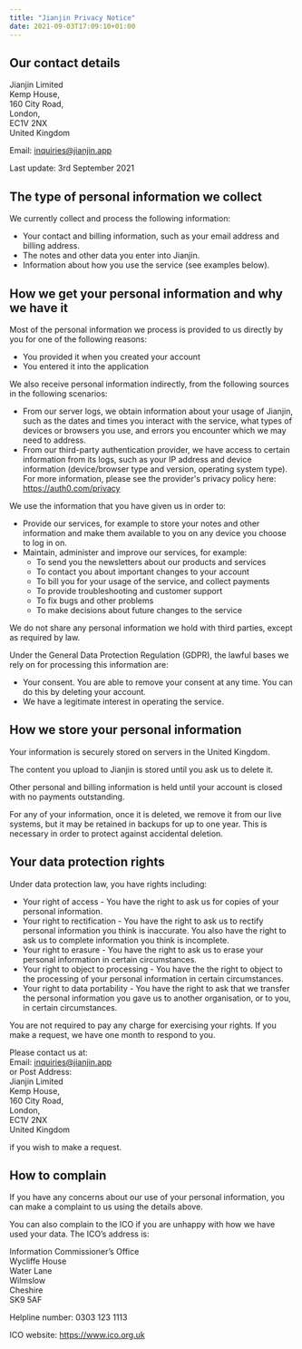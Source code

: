 ```yaml
---
title: "Jianjin Privacy Notice"
date: 2021-09-03T17:09:10+01:00
---
```


## Our contact details

Jianjin Limited\
Kemp House,\
160 City Road,\
London,\
EC1V 2NX\
United Kingdom

Email: inquiries@jianjin.app

Last update: 3rd September 2021

## The type of personal information we collect

We currently collect and process the following information:

* Your contact and billing information, such as your email address and billing
  address.
* The notes and other data you enter into Jianjin.
* Information about how you use the service (see examples below).

## How we get your personal information and why we have it

Most of the personal information we process is provided to us directly by you
for one of the following reasons:

* You provided it when you created your account
* You entered it into the application

We also receive personal information indirectly, from the following sources in
the following scenarios:

* From our server logs, we obtain information about your usage of Jianjin, such
  as the dates and times you interact with the service, what types of devices or
  browsers you use, and errors you encounter which we may need to address.
* From our third-party authentication provider, we have access to certain
  information from its logs, such as your IP address and device information
  (device/browser type and version, operating system type). For more
  information, please see the provider's privacy policy here:
  https://auth0.com/privacy

We use the information that you have given us in order to:

* Provide our services, for example to store your notes and other information
  and make them available to you on any device you choose to log in on.
* Maintain, administer and improve our services, for example:
  * To send you the newsletters about our products and services
  * To contact you about important changes to your account
  * To bill you for your usage of the service, and collect payments
  * To provide troubleshooting and customer support
  * To fix bugs and other problems
  * To make decisions about future changes to the service

We do not share any personal information we hold with third parties, except as
required by law.

Under the General Data Protection Regulation (GDPR), the lawful bases we rely on
for processing this information are:

* Your consent. You are able to remove your consent at any time. You can do this
  by deleting your account.
* We have a legitimate interest in operating the service.

## How we store your personal information

Your information is securely stored on servers in the United Kingdom.

The content you upload to Jianjin is stored until you ask us to delete it.

Other personal and billing information is held until your account is closed with
no payments outstanding.

For any of your information, once it is deleted, we remove it from our live
systems, but it may be retained in backups for up to one year. This is necessary
in order to protect against accidental deletion.

## Your data protection rights

Under data protection law, you have rights including:

<!--TODO - delete according to legal basis-->

* Your right of access - You have the right to ask us for copies of your
  personal information.
* Your right to rectification - You have the right to ask us to rectify personal
  information you think is inaccurate. You also have the right to ask us to
  complete information you think is incomplete.
* Your right to erasure - You have the right to ask us to erase your personal
  information in certain circumstances.
* Your right to object to processing - You have the the right to object to the
  processing of your personal information in certain circumstances.
* Your right to data portability - You have the right to ask that we transfer
  the personal information you gave us to another organisation, or to you, in
  certain circumstances.

You are not required to pay any charge for exercising your rights. If you make a
request, we have one month to respond to you.

Please contact us at:\
Email: inquiries@jianjin.app\
or
Post Address: \
Jianjin Limited\
Kemp House,\
160 City Road,\
London,\
EC1V 2NX\
United Kingdom

if you wish to make a request.

## How to complain

If you have any concerns about our use of your personal information, you can
make a complaint to us using the details above.

You can also complain to the ICO if you are unhappy with how we have used your
data. The ICO’s address is:

Information Commissioner’s Office\
Wycliffe House\
Water Lane\
Wilmslow\
Cheshire\
SK9 5AF

Helpline number: 0303 123 1113

ICO website: https://www.ico.org.uk
